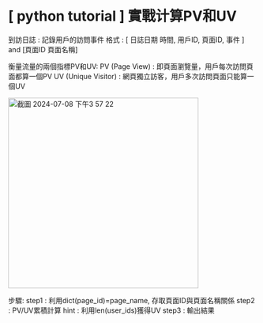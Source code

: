 # [ python tutorial ] 實戰计算PV和UV

到訪日誌 : 記錄用戶的訪問事件
格式 : [ 日誌日期 時間, 用戶ID, 頁面ID, 事件 ] and [頁面ID  頁面名稱] 


衡量流量的兩個指標PV和UV:
PV (Page View) : 即頁面瀏覽量，用戶每次訪問頁面都算一個PV
UV (Unique Visitor) : 網頁獨立訪客，用戶多次訪問頁面只能算一個UV

<img width="385" alt="截圖 2024-07-08 下午3 57 22" src="https://github.com/MarckHuang/Implement-PV-and-UV-cal/assets/76237925/3e367917-7875-4d15-9e47-0f47f87ec16a">

步驟:
step1 : 利用dict(page_id)=page_name, 存取頁面ID與頁面名稱關係
step2 : PV/UV累積計算
hint : 利用len(user_ids)獲得UV
step3 : 輸出結果
